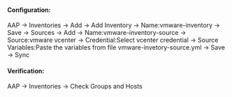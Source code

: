 #### Configuration:
AAP -> Inventories -> Add -> Add Inventory -> Name:vmware-inventory -> Save -> Sources -> Add -> Name:vmware-inventory-source -> Source:vmware vcenter -> Credential:Select vcenter credential
 -> Source Variables:Paste the variables from file vmware-invetory-source.yml -> Save -> Sync

#### Verification:
AAP -> Inventories -> Check Groups and Hosts
